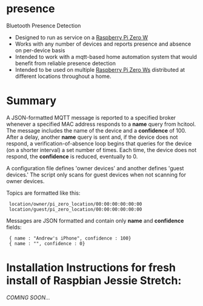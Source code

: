 presence
=======

Bluetooth Presence Detection 

* Designed to run as service on a [Raspberry Pi Zero W](https://www.raspberrypi.org/products/raspberry-pi-zero-w/)
* Works with any number of devices and reports presence and absence on per-device basis
* Intended to work with a mqtt-based home automation system that would benefit from reliable presence detection
* Intended to be used on multiple [Raspberry Pi Zero Ws](https://www.raspberrypi.org/products/raspberry-pi-zero-w/) distributed at different locations throughout a home. 

<h1>Summary</h1>

A JSON-formatted MQTT message is reported to a specified broker whenever a specified MAC address responds to a **name** query from hcitool. The message includes the name of the device and a **confidence** of 100. After a delay, another **name** query is sent and, if the device does not respond, a verification-of-absence loop begins that queries for the device (on a shorter interval) a set number of times. Each time, the device does not respond, the **confidence** is reduced, eventually to 0. 

A configuration file defines 'owner devices' and another defines 'guest devices.' The script only scans for guest devices when not scanning for owner devices. 

Topics are formatted like this:

     location/owner/pi_zero_location/00:00:00:00:00:00 
     location/guest/pi_zero_location/00:00:00:00:00:00

Messages are JSON formatted and contain only **name** and **confidence** fields:

     { name : "Andrew's iPhone", confidence : 100}
     { name : "", confidence : 0}

<h1>Installation Instructions for fresh install of Raspbian Jessie Stretch:</h1>

*COMING SOON...*

   





